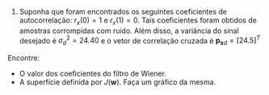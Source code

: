 1. Suponha que foram encontrados os seguintes coeficientes de autocorrelação: $r_x(0) = 1$ e $r_x(1) = 0$. Tais coeficientes foram obtidos de amostras corrompidas com ruído. Além disso, a variância do sinal desejado é $\sigma_d^2  = 24.40$ e o vetor de correlação cruzada é $\mathbf{p}_{\mathbf{x}d} = [2 4.5]^T$

Encontre:
* O valor dos coeficientes do filtro de Wiener.
* A superfície definida por $J(\mathbf{w})$. Faça um gráfico da mesma.